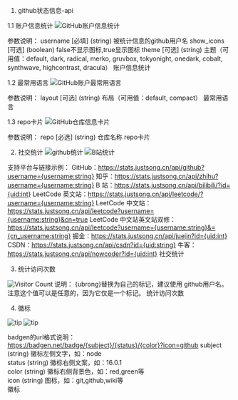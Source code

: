 1. github状态信息-api

1.1 账户信息统计 
![GitHub账户信息统计](https://github-stats.ubrong.com/api?username=gityanmingcheng&show_icons=true&theme=tokyonight)

参数说明：
username [必填] (string) 被统计信息的github用户名
show_icons [可选] (boolean) false不显示图标,true显示图标
theme [可选] (string) 主题（可用值：default, dark, radical, merko, gruvbox, tokyonight, onedark, cobalt, synthwave, highcontrast, dracula）
账户信息统计

1.2 最常用语言
![GitHub账户最常用语言](https://github-stats.ubrong.com/api/top-langs/?username=gityanmingcheng&layout=compact&theme=tokyonight)

参数说明：
layout [可选] (string) 布局（可用值：default, compact）
最常用语言

1.3 repo卡片
![GitHub仓库信息卡片](https://github-stats.ubrong.com/api/pin/?username=gityanmingcheng&repo=phoneweb-base&theme=dark)

参数说明：
repo [必选] (string) 仓库名称
repo卡片


2.  社交统计
![github统计](https://stats.justsong.cn/api/github?username=gityanmingcheng&theme=dark&lang=zh-CN)
![B站统计](https://stats.justsong.cn/api/bilibili/?id=1643462710&theme=dark)

支持平台与链接示例：
GitHub：https://stats.justsong.cn/api/github?username={username:string}
知乎：https://stats.justsong.cn/api/zhihu?username={username:string}
B 站：https://stats.justsong.cn/api/bilibili/?id={uid:int}
LeetCode 英文站：https://stats.justsong.cn/api/leetcode/?username={username:string}
LeetCode 中文站：https://stats.justsong.cn/api/leetcode?username={username:string}&cn=true
LeetCode 中文站英文站双修：https://stats.justsong.cn/api/leetcode?username={username:string}&={cn_username:string}
掘金：https://stats.justsong.cn/api/juejin?id={uid:int}
CSDN：https://stats.justsong.cn/api/csdn?id={uid:string}
牛客：https://stats.justsong.cn/api/nowcoder?id={uid:int}
社交统计

3. 统计访问次数

![Visitor Count](https://profile-counter.glitch.me/{ubrong}/count.svg)
说明：
{ubrong}替换为自己的标记，建议使用 github用户名。注意这个值可以是任意的，因为它仅是一个标记。
统计访问次数

4. 徽标

![tip](https://badgen.net/badge/php/8.1/orange?icon=php)
![tip](https://badgen.net/badge/python/3.1.6/green?icon=packagephobia)

badgen的url格式说明：
https://badgen.net/badge/{subject}/{status}/{color}?icon=github
subject (string) 徽标左侧文字，如：node  
status (string) 徽标右侧文案，如：16.0.1  
color (string) 徽标右侧背景色，如：red,green等  
icon (string) 图标，如：git,github,wiki等  
徽标
